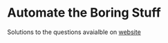 # Automate the Boring Stuff

Solutions to the questions avaialble on [website](https://automatetheboringstuff.com/)
